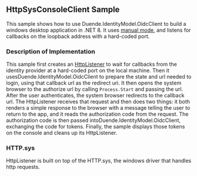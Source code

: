 ## HttpSysConsoleClient Sample
This sample shows how to use Duende.IdentityModel.OidcClient to build a windows desktop
application in .NET 8. It uses [manual
mode](https://docs.duendesoftware.com/foss/identitymodel.oidcclient/manual/), and listens
for callbacks on the loopback address with a hard-coded port.

### Description of Implementation
This sample first creates an
[HttpListener](https://learn.microsoft.com/en-us/dotnet/fundamentals/runtime-libraries/system-net-httplistener)
to wait for callbacks from the identity provider at a hard-coded port on the local
machine. Then it usesDuende.IdentityModel.OidcClient to prepare the state and url needed to
login, using that callback url as the redirect uri. It then opens the system browser to
the authorize url by calling `Process.Start` and passing the url. After the user
authenticates, the system browser redirects to the callback url. The HttpListener receives
that request and then does two things: it both renders a simple response to the browser
with a message telling the user to return to the app, and it reads the authorization code
from the request. The authorization code is then passed intoDuende.IdentityModel.OidcClient,
exchanging the code for tokens. Finally, the sample displays those tokens on the console
and cleans up its HttpListener.

### HTTP.sys
HttpListener is built on top of the HTTP.sys, the windows driver that handles http
requests. 
